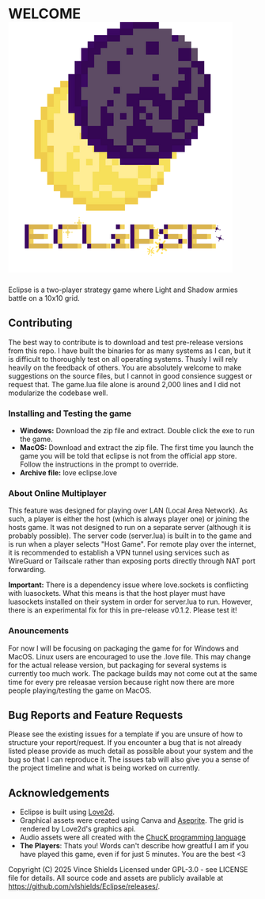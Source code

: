 # WELCOME ![eclipse logo](logo_with_title.png)
Eclipse is a two-player strategy game where Light and Shadow armies battle on a 10x10 grid. 

## Contributing

The best way to contribute is to download and test pre-release versions from this repo. I have built the binaries for as many systems as I can, but it is difficult to thoroughly test on all operating systems. Thusly I will rely heavily on the feedback of others. You are absolutely welcome to make suggestions on the source files, but I cannot in good consience suggest or request that. The game.lua file alone is around 2,000 lines and I did not modularize the codebase well.  

### Installing and Testing the game
- **Windows:** Download the zip file and extract. Double click the exe to run the game.
- **MacOS:** Download and extract the zip file. The first time you launch the game you will be told that eclipse is not from the official app store. Follow the instructions in the prompt to override. 
- **Archive file:** love eclipse.love

### About Online Multiplayer
This feature was designed for playing over LAN (Local Area Network). As such, a player is either the host (which is always player one) or joining the hosts game. It was not designed to run on a separate server (although it is probably possible). The server code (server.lua) is built in to the game and is run when a player selects "Host Game". For remote play over the internet, it is recommended to establish a VPN tunnel using services such as WireGuard or Tailscale rather than exposing ports directly through NAT port forwarding.

**Important:** There is a dependency issue where love.sockets is conflicting with luasockets. What this means is that the host player must have luasockets installed on their system in order for server.lua to run. However, there is an experimental fix for this in pre-release v0.1.2. Please test it! 

### Anouncements

For now I will be focusing on packaging the game for for Windows and MacOS. Linux users are encouraged to use the .love file. This may change for the actual release version, but packaging for several systems is currently too much work. The package builds may not come out at the same time for every pre releasae version because right now there are more people playing/testing the game on MacOS.





## Bug Reports and Feature Requests
Please see the existing issues for a template if you are unsure of how to structure your report/request. If you encounter a bug that is not already listed please provide as much detail as possible about your system and the bug so that I can reproduce it. The issues tab will also give you a sense of the project timeline and what is being worked on currently.

## Acknowledgements 
- Eclipse is built using [Love2d](https://love2d.org/).
- Graphical assets were created using Canva and [Aseprite](https://www.aseprite.org/). The grid is rendered by Love2d's graphics api.
- Audio assets were all created with the [ChucK programming language](https://chuck.stanford.edu/)
- **The Players**: Thats you! Words can't describe how greatful I am if you have played this game, even if for just 5 minutes. You are the best <3

Copyright (C) 2025 Vince Shields
Licensed under GPL-3.0 - see LICENSE file for details. All source code and assets are publicly available at https://github.com/vlshields/Eclipse/releases/.
